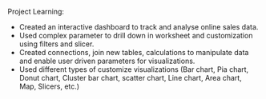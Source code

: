 Project Learning:
* Created an interactive dashboard to track and analyse online sales data.
* Used complex parameter to drill down in worksheet and customization using filters and slicer.
* Created connections, join new tables, calculations to manipulate data and enable user driven parameters for visualizations.
* Used different types of customize visualizations (Bar chart, Pia chart, Donut chart, Cluster bar chart, scatter chart, Line chart, Area chart, Map, Slicers, etc.)
